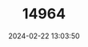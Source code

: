 ---
title: "14964"
category: "Nyctimene certans"
draft: false
date: 2024-02-22 13:03:50
languages:
  English: ["Mountain Tube-nosed Fruit Bat", "Mountain Tube-nosed Bat"]
---